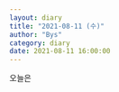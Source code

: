 ```yaml
---
layout: diary
title: "2021-08-11 (수)"
author: "Bys"
category: diary
date: 2021-08-11 16:00:00
---
```


오늘은 

